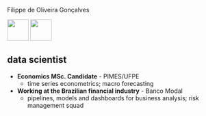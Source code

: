 Filippe de Oliveira Gonçalves

<img src="https://cdn.jsdelivr.net/gh/devicons/devicon/icons/rstudio/rstudio-original.svg" height=50 /> <img src="https://cdn.jsdelivr.net/gh/devicons/devicon/icons/python/python-original.svg" height=50 />

## data scientist
- **Economics MSc. Candidate** - PIMES/UFPE
    - time series econometrics; macro forecasting
- **Working at the Brazilian financial industry** - Banco Modal
    - pipelines, models and dashboards for business analysis; risk management squad
